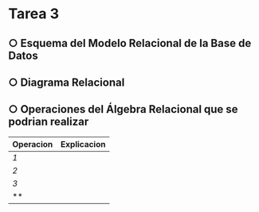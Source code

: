 # Tarea 3
## ○ Esquema del Modelo Relacional de la Base de Datos

## ○ Diagrama Relacional

## ○ Operaciones del Álgebra Relacional que se podrian realizar

| **Operacion**     | **Explicacion**                           |
|--------------|---------------------------------------|
|*1*   |      |
|*2*     |         |
|*3*    |                         |
|**        |           |